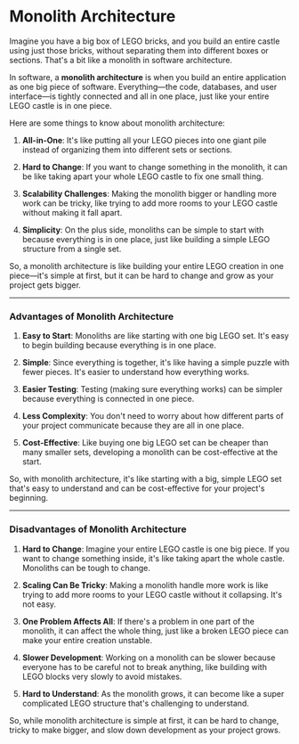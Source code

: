 # Monolith Architecture

Imagine you have a big box of LEGO bricks, and you build an entire castle using just those bricks, without separating them into different boxes or sections. That's a bit like a monolith in software architecture.

In software, a **monolith architecture** is when you build an entire application as one big piece of software. Everything—the code, databases, and user interface—is tightly connected and all in one place, just like your entire LEGO castle is in one piece.

Here are some things to know about monolith architecture:

1. **All-in-One**: It's like putting all your LEGO pieces into one giant pile instead of organizing them into different sets or sections.

2. **Hard to Change**: If you want to change something in the monolith, it can be like taking apart your whole LEGO castle to fix one small thing.

3. **Scalability Challenges**: Making the monolith bigger or handling more work can be tricky, like trying to add more rooms to your LEGO castle without making it fall apart.

4. **Simplicity**: On the plus side, monoliths can be simple to start with because everything is in one place, just like building a simple LEGO structure from a single set.

So, a monolith architecture is like building your entire LEGO creation in one piece—it's simple at first, but it can be hard to change and grow as your project gets bigger.

---

### Advantages of Monolith Architecture

1. **Easy to Start**: Monoliths are like starting with one big LEGO set. It's easy to begin building because everything is in one place.

2. **Simple**: Since everything is together, it's like having a simple puzzle with fewer pieces. It's easier to understand how everything works.

3. **Easier Testing**: Testing (making sure everything works) can be simpler because everything is connected in one piece.

4. **Less Complexity**: You don't need to worry about how different parts of your project communicate because they are all in one place.

5. **Cost-Effective**: Like buying one big LEGO set can be cheaper than many smaller sets, developing a monolith can be cost-effective at the start.

So, with monolith architecture, it's like starting with a big, simple LEGO set that's easy to understand and can be cost-effective for your project's beginning.

---

### Disadvantages of Monolith Architecture

1. **Hard to Change**: Imagine your entire LEGO castle is one big piece. If you want to change something inside, it's like taking apart the whole castle. Monoliths can be tough to change.

2. **Scaling Can Be Tricky**: Making a monolith handle more work is like trying to add more rooms to your LEGO castle without it collapsing. It's not easy.

3. **One Problem Affects All**: If there's a problem in one part of the monolith, it can affect the whole thing, just like a broken LEGO piece can make your entire creation unstable.

4. **Slower Development**: Working on a monolith can be slower because everyone has to be careful not to break anything, like building with LEGO blocks very slowly to avoid mistakes.

5. **Hard to Understand**: As the monolith grows, it can become like a super complicated LEGO structure that's challenging to understand.

So, while monolith architecture is simple at first, it can be hard to change, tricky to make bigger, and slow down development as your project grows.
